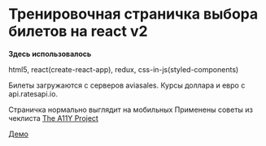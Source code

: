 # Тренировочная страничка выбора билетов на react v2

**Здесь использовалось**

html5, react(create-react-app), redux, css-in-js(styled-components)

Билеты загружаются с серверов aviasales.
Курсы доллара и евро с api.ratesapi.io.


Страничка нормально выглядит на мобильных
Применены советы из чеклиста [The A11Y Project](https://a11yproject.com/checklist.html)

[Демо](https://termitkin.github.io/react-aviasales-v2/)
